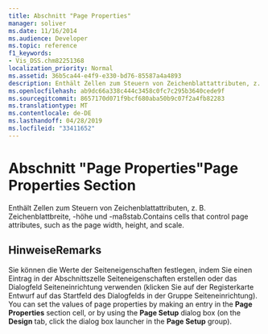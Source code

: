 ```yaml
---
title: Abschnitt "Page Properties"
manager: soliver
ms.date: 11/16/2014
ms.audience: Developer
ms.topic: reference
f1_keywords:
- Vis_DSS.chm82251368
localization_priority: Normal
ms.assetid: 36b5ca44-e4f9-e330-bd76-85587a4a4893
description: Enthält Zellen zum Steuern von Zeichenblattattributen, z. B. Zeichenblattbreite, -höhe und -maßstab.
ms.openlocfilehash: ab9dc66a338c444c3458c0fc7c295b3640cede9f
ms.sourcegitcommit: 8657170d071f9bcf680aba50b9c07f2a4fb82283
ms.translationtype: MT
ms.contentlocale: de-DE
ms.lasthandoff: 04/28/2019
ms.locfileid: "33411652"
---
```

# <a name="page-properties-section"></a><span data-ttu-id="58852-103">Abschnitt "Page Properties"</span><span class="sxs-lookup"><span data-stu-id="58852-103">Page Properties Section</span></span>

<span data-ttu-id="58852-104">Enthält Zellen zum Steuern von Zeichenblattattributen, z. B. Zeichenblattbreite, -höhe und -maßstab.</span><span class="sxs-lookup"><span data-stu-id="58852-104">Contains cells that control page attributes, such as the page width, height, and scale.</span></span>
  
## <a name="remarks"></a><span data-ttu-id="58852-105">Hinweise</span><span class="sxs-lookup"><span data-stu-id="58852-105">Remarks</span></span>

<span data-ttu-id="58852-106">Sie können die Werte der Seiteneigenschaften festlegen, indem Sie einen Eintrag  in der Abschnittszelle Seiteneigenschaften erstellen oder das  Dialogfeld Seiteneinrichtung verwenden (klicken Sie auf der Registerkarte Entwurf auf das Startfeld des Dialogfelds in der Gruppe Seiteneinrichtung).  </span><span class="sxs-lookup"><span data-stu-id="58852-106">You can set the values of page properties by making an entry in the **Page Properties** section cell, or by using the **Page Setup** dialog box (on the **Design** tab, click the dialog box launcher in the **Page Setup** group).</span></span> 
  

